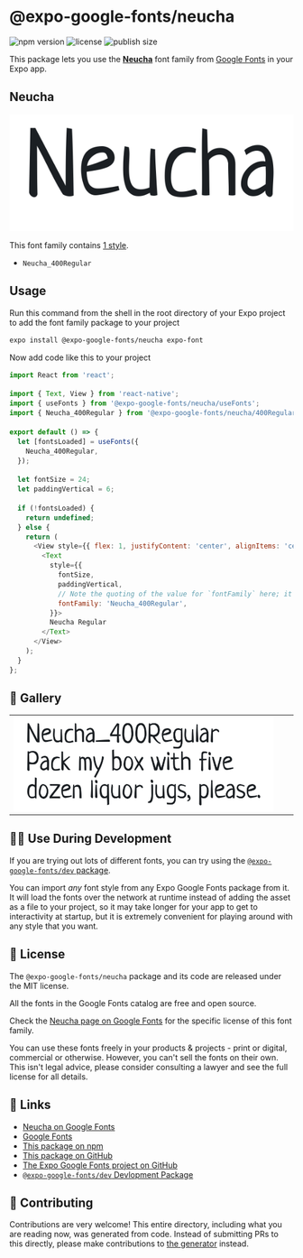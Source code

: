 # @expo-google-fonts/neucha

![npm version](https://flat.badgen.net/npm/v/@expo-google-fonts/neucha)
![license](https://flat.badgen.net/github/license/expo/google-fonts)
![publish size](https://flat.badgen.net/packagephobia/install/@expo-google-fonts/neucha)

This package lets you use the [**Neucha**](https://fonts.google.com/specimen/Neucha) font family from [Google Fonts](https://fonts.google.com/) in your Expo app.

## Neucha

![Neucha](./font-family.png)

This font family contains [1 style](#-gallery).

- `Neucha_400Regular`

## Usage

Run this command from the shell in the root directory of your Expo project to add the font family package to your project
```sh
expo install @expo-google-fonts/neucha expo-font
```

Now add code like this to your project
```js
import React from 'react';

import { Text, View } from 'react-native';
import { useFonts } from '@expo-google-fonts/neucha/useFonts';
import { Neucha_400Regular } from '@expo-google-fonts/neucha/400Regular';

export default () => {
  let [fontsLoaded] = useFonts({
    Neucha_400Regular,
  });

  let fontSize = 24;
  let paddingVertical = 6;

  if (!fontsLoaded) {
    return undefined;
  } else {
    return (
      <View style={{ flex: 1, justifyContent: 'center', alignItems: 'center' }}>
        <Text
          style={{
            fontSize,
            paddingVertical,
            // Note the quoting of the value for `fontFamily` here; it expects a string!
            fontFamily: 'Neucha_400Regular',
          }}>
          Neucha Regular
        </Text>
      </View>
    );
  }
};

```

## 🔡 Gallery


||||
|-|-|-|
|![Neucha_400Regular](./Neucha_400Regular.ttf.png)||||


## 👩‍💻 Use During Development

If you are trying out lots of different fonts, you can try using the [`@expo-google-fonts/dev` package](https://github.com/expo/google-fonts/tree/master/font-packages/dev#readme).

You can import *any* font style from any Expo Google Fonts package from it. It will load the fonts
over the network at runtime instead of adding the asset as a file to your project, so it may take longer
for your app to get to interactivity at startup, but it is extremely convenient
for playing around with any style that you want.

## 📖 License

The `@expo-google-fonts/neucha` package and its code are released under the MIT license.

All the fonts in the Google Fonts catalog are free and open source.

Check the [Neucha page on Google Fonts](https://fonts.google.com/specimen/Neucha) for the specific license of this font family.

You can use these fonts freely in your products & projects - print or digital, commercial or otherwise. However, you can't sell the fonts on their own. This isn't legal advice, please consider consulting a lawyer and see the full license for all details.

## 🔗 Links

- [Neucha on Google Fonts](https://fonts.google.com/specimen/Neucha)
- [Google Fonts](https://fonts.google.com/)
- [This package on npm](https://www.npmjs.com/package/@expo-google-fonts/neucha)
- [This package on GitHub](https://github.com/expo/google-fonts/tree/master/font-packages/neucha)
- [The Expo Google Fonts project on GitHub](https://github.com/expo/google-fonts)
- [`@expo-google-fonts/dev` Devlopment Package](https://github.com/expo/google-fonts/tree/master/font-packages/dev)

## 🤝 Contributing

Contributions are very welcome! This entire directory, including what you are reading now, was generated from code. Instead of submitting PRs to this directly, please make contributions to [the generator](https://github.com/expo/google-fonts/tree/master/packages/generator) instead.
